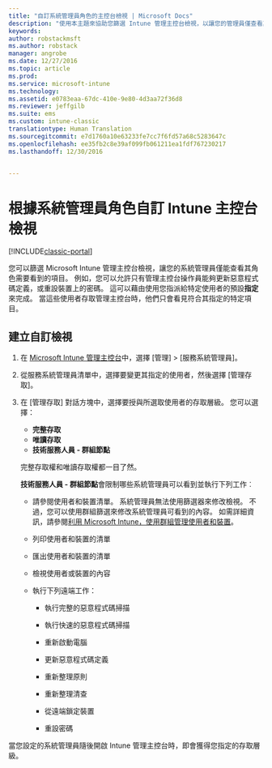 ```yaml
---
title: "自訂系統管理員角色的主控台檢視 | Microsoft Docs"
description: "使用本主題來協助您篩選 Intune 管理主控台檢視，以讓您的管理員僅查看其角色所需的項目。"
keywords: 
author: robstackmsft
ms.author: robstack
manager: angrobe
ms.date: 12/27/2016
ms.topic: article
ms.prod: 
ms.service: microsoft-intune
ms.technology: 
ms.assetid: e0783eaa-67dc-410e-9e80-4d3aa72f36d8
ms.reviewer: jeffgilb
ms.suite: ems
ms.custom: intune-classic
translationtype: Human Translation
ms.sourcegitcommit: e7d1760a10e63233fe7cc7f6fd57a68c5283647c
ms.openlocfilehash: ee35fb2c8e39af099fb061211ea1fdf767230217
ms.lasthandoff: 12/30/2016


---
```


# <a name="customize-intune-console-views-according-to-admin-roles"></a>根據系統管理員角色自訂 Intune 主控台檢視

[!INCLUDE[classic-portal](../includes/classic-portal.md)]

您可以篩選 Microsoft Intune 管理主控台檢視，讓您的系統管理員僅能查看其角色需要看到的項目。 例如，您可以允許只有管理主控台操作員能夠更新惡意程式碼定義，或重設裝置上的密碼。 這可以藉由使用您指派給特定使用者的預設**指定**來完成。 當這些使用者存取管理主控台時，他們只會看見符合其指定的特定項目。

## <a name="to-create-a-custom-view"></a>建立自訂檢視

1.  在 [Microsoft Intune 管理主控台](https://manage.microsoft.com)中，選擇 [管理] &gt; [服務系統管理員]。

2.  從服務系統管理員清單中，選擇要變更其指定的使用者，然後選擇 [管理存取]。

3.  在 [管理存取]  對話方塊中，選擇要授與所選取使用者的存取層級。 您可以選擇：

    -   **完整存取**
    -   **唯讀存取**
    -   **技術服務人員 - 群組節點**

    完整存取權和唯讀存取權都一目了然。 <!--- **Helpdesk - Groups Node** allows users to choose from one of the following designations that provide custom levels of access to the [!INCLUDE[wit_nextref](../includes/wit_nextref_md.md)] admin console:--->

    **技術服務人員 - 群組節點**會限制哪些系統管理員可以看到並執行下列工作︰

    -   請參閱使用者和裝置清單。 系統管理員無法使用篩選器來修改檢視。 不過，您可以使用群組篩選來修改系統管理員可看到的內容。 如需詳細資訊，請參閱[利用 Microsoft Intune，使用群組管理使用者和裝置](use-groups-to-manage-users-and-devices-with-microsoft-intune.md)。

    -   列印使用者和裝置的清單

    -   匯出使用者和裝置的清單

    -   檢視使用者或裝置的內容

    -   執行下列遠端工作：

        -   執行完整的惡意程式碼掃描

        -   執行快速的惡意程式碼掃描

        -   重新啟動電腦

        -   更新惡意程式碼定義

        -   重新整理原則

        -   重新整理清查

        -   從遠端鎖定裝置

        -   重設密碼

當您設定的系統管理員隨後開啟 Intune 管理主控台時，即會獲得您指定的存取層級。

